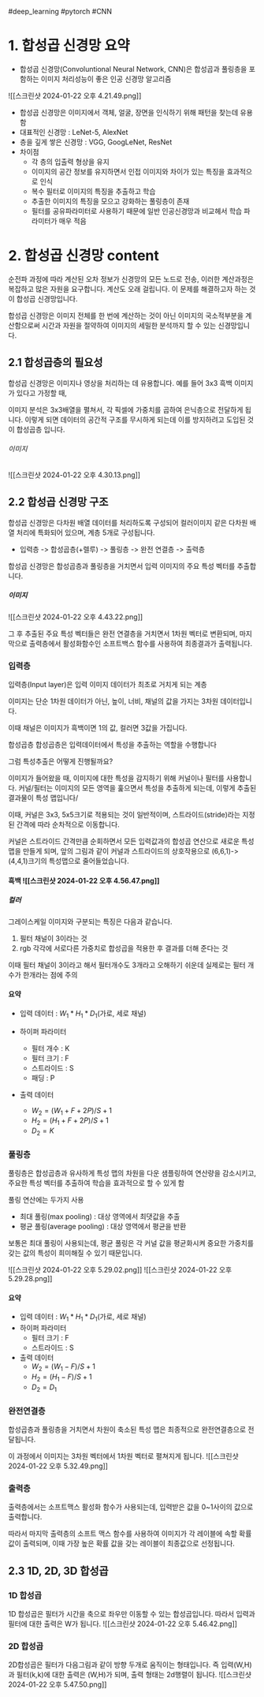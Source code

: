 #deep_learning #pytorch #CNN

# 1. 합성곱 신경망 요약 
- 합성곱 신경망(Convoluntional Neural Network, CNN)은 합성곱과 풀링층을 포함하는 이미지 처리성능이 좋은 인공 신경망 알고리즘

![[스크린샷 2024-01-22 오후 4.21.49.png]]

- 합성곱 신경망은 이미지에서 객체, 얼굴, 장면을 인식하기 위해 패턴을 찾는데 유용함
- 대표적인 신경망 : LeNet-5, AlexNet
- 층을 깊게 쌓은 신경망 : VGG, GoogLeNet, ResNet
- 차이점
	- 각 층의 입출력 형상을 유지
	- 이미지의 공간 정보를 유지하면서 인접 이미지와 차이가 있는 특징을 효과적으로 인식
	- 복수 필터로 이미지의 특징을 추출하고 학습
	- 추출한 이미지의 특징을 모으고 강화하는 풀링층이 존재
	- 필터를 공유파라미터로 사용하기 때문에 일반 인공신경망과 비교헤서 학습 파라미터가 매우 적음



# 2. 합성곱 신경망 content
순전파 과정에 따라 계산된 오차 정보가 신경망의 모든 노드로 전송, 이러한 계산과정은 복잡하고 많은 자원을 요구합니다. 계산도 오래 걸립니다. 이 문제를 해결하고자 하는 것이 합성곱 신경망입니다.

합성곱 신경망은 이미지 전체를 한 번에 계산하는 것이 아닌 이미지의 국소적부분을 계산함으로써 시간과 자원을 절약하여 이미지의 세밀한 분석까지 할 수 있는 신경망입니다.

## 2.1 합성곱층의 필요성
합성곱 신경망은 이미지나 영상을 처리하는 데 유용합니다. 예를 들어 3x3 흑백 이미지가 있다고 가정할 때, 

이미지 분석은 3x3배열을 펼쳐서, 각 픽셀에 가중치를 곱하여 은닉층으로 전달하게 됩니다. 이렇게 되면 데이터의 공간적 구조를 무시하게 되는데 이를 방지하려고 도입된 것이 합성곱층 입니다.
###### 이미지

![[스크린샷 2024-01-22 오후 4.30.13.png]]

## 2.2 합성곱 신경망 구조
합성곱 신경망은 다차원 배열 데이터를 처리하도록 구성되어 컬러이미지 같은 다차원 배열 처리에 특화되어 있으며, 계층 5개로 구성됩니다.

- 입력층 -> 합성곱층(+렐루) -> 풀링층 -> 완전 연결층 -> 출력층

합성곱 신경망은 합성곱층과 풀링층을 거치면서 입력 이미지의 주요 특성 벡터를 추출합니다.
##### 이미지
![[스크린샷 2024-01-22 오후 4.43.22.png]]



그 후 추출된 주요 특성 벡터들은 완전 연결층을 거치면서 1차원 벡터로 변환되며, 마지막으로 출력층에서 활성화함수인 소프트백스 함수를 사용하여 최종결과가 출력됩니다.

### 입력층
입력층(Input layer)은 입력 이미지 데이터가 최초로 거치게 되는 계층

이미지는 단순 1차원 데이터가 아닌, 높이, 너비, 채널의 값을 가지는 3차원 데이터입니다.

이때 채널은 이미지가 흑백이면 1의 값, 컬러면 3값을 가집니다.

합성곱층
합성곱층은 입력데이터에서 특성을 추출하는 역할을 수행합니다

그럼 특성추출은 어떻게 진행될까요?

이미지가 들어왔을 때, 이미지에 대한 특성을 감지하기 위해 커널이나 필터를 사용합니다. 커널/필터는 이미지의 모든 영역을 훑으면서 특성을 추출하게 되는데, 이렇게 추출된 결과물이 특성 맵입니다/

이때, 커널은 3x3, 5x5크기로 적용되는 것이 일반적이며, 스트라이드(stride)라는 지정된 간격에 따라 순차적으로 이동합니다.

커널은 스트라이드 간격만큼 순회하면서 모든 입력값과의 합성곱 연산으로 새로운 특성맵을 만들게 되며, 앞의 그림과 같이 커널과 스트라이드의 상호작용으로 (6,6,1)->(4,4,1)크기의 특성맵으로 줄어들었습니다.
#### 흑백 ![[스크린샷 2024-01-22 오후 4.56.47.png]]

##### 컬러

그레이스케일 이미지와 구분되는 특징은 다음과 같습니다.

1. 필터 채널이 3이라는 것
2. rgb 각각에 서로다른 가중치로 합성곱을 적용한 후 결과를 더해 준다는 것

이때 필터 채널이 3이라고 해서 필터개수도 3개라고 오해하기 쉬운데 실제로는 필터 개수가 한개라는 점에 주의

#### 요약
- 입력 데이터 : $W_1 * H_1 * D_1$(가로, 세로 채널)
- 하이퍼 파라미터
	- 필터 개수 : K
	- 필터 크기 : F
	- 스트라이드 : S
	- 패딩 : P


- 출력 데이터
	- $W_2 = (W_1+F+2P)/S+1$
	- $H_2=(H_1+F+2P)/S+1$
	- $D_2= K$



### 풀링층
풀링층은 합성곱층과 유사하게 특성 맵의 차원을 다운 샘플링하여 연산량을 감소시키고, 주요한 특성 벡터를 추출하여 학습을 효과적으로 할 수 있게 함

풀링 연산에는 두가지 사용

- 최대 풀링(max pooling) : 대상 영역에서 최댓값을 추출
- 평균 풀링(average pooling) : 대상 영역에서 평균을 반환

보통은 최대 풀링이 사용되는데, 평균 풀링은 각 커널 값을 평균화시켜 중요한 가중치를 갖는 값의 특성이 희미해질 수 있기 때문입니다.

![[스크린샷 2024-01-22 오후 5.29.02.png]]
![[스크린샷 2024-01-22 오후 5.29.28.png]]

#### 요약
- 입력 데이터 : $W_1 * H_1 * D_1$(가로, 세로 채널)
- 하이퍼 파라미터
	- 필터 크기 : F
	- 스트라이드 : S
- 출력 데이터
	- $W_2 = (W_1-F)/S+1$
	- $H_2=(H_1-F)/S+1$
	- $D_2= D_1$

### 완전연결층
합성곱층과 풀링층을 거치면서 차원이 축소된 특성 맵은 최종적으로 완전연결층으로 전달됩니다.

이 과정에서 이미지는 3차원 벡터에서 1차원 벡터로 펼쳐지게 됩니다.
![[스크린샷 2024-01-22 오후 5.32.49.png]]
### 출력층
출력층에서는 소프트맥스 활성화 함수가 사용되는데, 입력받은 값을 0~1사이의 값으로 출력합니다.

따라서 마지막 출력층의 소프트 맥스 함수를 사용하여 이미지가 각 레이블에 속할 확률값이 출력되며, 이때 가장 높은 확률 값을 갖는 레이블이 최종값으로 선정됩니다.
## 2.3 1D, 2D, 3D 합성곱
### 1D 합성곱
1D 합성곱은 필터가 시간을 축으로 좌우만 이동할 수 있는 합성곱입니다. 따라서 입력과 필터에 대한 출력은 W가 됩니다. 
![[스크린샷 2024-01-22 오후 5.46.42.png]]
### 2D 합성곱
2D합성곱은 필터가 다음그림과 같이 방향 두개로 움직이는 형태입니다. 즉 입력(W,H)과 필터(k,k)에 대한 출력은 (W,H)가 되며, 출력 형태는 2d행렬이 됩니다.
![[스크린샷 2024-01-22 오후 5.47.50.png]]
